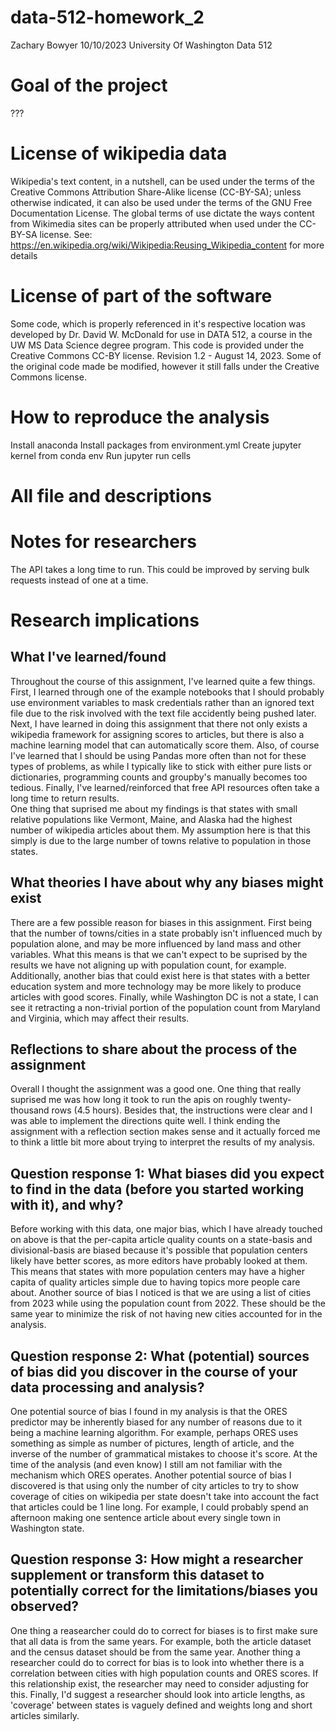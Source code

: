 # data-512-homework_2
Zachary Bowyer
10/10/2023
University Of Washington
Data 512

# Goal of the project
???

# License of wikipedia data
Wikipedia's text content, in a nutshell, can be used under the terms of the Creative Commons
Attribution Share-Alike license (CC-BY-SA); unless otherwise indicated, it can also be used
under the terms of the GNU Free Documentation License. The global terms of use dictate the ways
content from Wikimedia sites can be properly attributed when used under the CC-BY-SA license. 
See: https://en.wikipedia.org/wiki/Wikipedia:Reusing_Wikipedia_content for more details

# License of part of the software
Some code, which is properly referenced in it's respective location
was developed by Dr. David W. McDonald for use in DATA 512, a course in the UW MS Data Science degree program. This code is provided under the Creative Commons CC-BY
license. Revision 1.2 - August 14, 2023. Some of the original code made be modified, however it still falls under the Creative Commons license.

# How to reproduce the analysis
Install anaconda
Install packages from environment.yml
Create jupyter kernel from conda env
Run jupyter
run cells

# All file and descriptions

# Notes for researchers
The API takes a long time to run. This could be improved by serving bulk requests instead of one at a time. 

# Research implications

## What I've learned/found 
Throughout the course of this assignment, I've learned quite a few things. 
First, I learned through one of the example notebooks that I should probably 
use environment variables to mask credentials rather than an ignored text file 
due to the risk involved with the text file accidently being pushed later. Next, 
I have learned in doing this assignment that there not only exists a wikipedia framework
for assigning scores to articles, but there is also a machine learning model that 
can automatically score them. Also, of course I've learned that I should be using Pandas
more often than not for these types of problems, as while I typically like to stick with
either pure lists or dictionaries, programming counts and groupby's manually becomes too tedious.
Finally, I've learned/reinforced that free API resources often take a long time to return results.  
One thing that suprised me about my findings is that states with small 
relative populations like Vermont, Maine, and Alaska had the highest number of wikipedia articles
about them. My assumption here is that this simply is due to the large number of towns relative 
to population in those states.

## What theories I have about why any biases might exist
There are a few possible reason for biases in this assignment. First being that the number of 
towns/cities in a state probably isn't influenced much by population alone, and may be more influenced
by land mass and other variables. What this means is that we can't expect to be suprised by the results 
we have not aligning up with population count, for example. Additionally, another bias that could exist here
is that states with a better education system and more technology may be more likely to produce articles with 
good scores. Finally, while Washington DC is not a state, I can see it retracting a non-trivial portion of the 
population count from Maryland and Virginia, which may affect their results. 

## Reflections to share about the process of the assignment
Overall I thought the assignment was a good one. One thing that really suprised me was how long it took to run 
the apis on roughly twenty-thousand rows (4.5 hours). Besides that, the instructions were clear and I was able
to implement the directions quite well. I think ending the assignment with a reflection section makes sense and
it actually forced me to think a little bit more about trying to interpret the results of my analysis. 

## Question response 1: What biases did you expect to find in the data (before you started working with it), and why?
Before working with this data, one major bias, which I have already touched on above is that the per-capita article
quality counts on a state-basis and divisional-basis are biased because it's possible that population centers likely have
better scores, as more editors have probably looked at them. This means that states with more population centers may have
a higher capita of quality articles simple due to having topics more people care about. 
Another source of bias I noticed is that we are using a list of cities from 2023 while using the population count from 2022. 
These should be the same year to minimize the risk of not having new cities accounted for in the analysis. 

## Question response 2: What (potential) sources of bias did you discover in the course of your data processing and analysis?
One potential source of bias I found in my analysis is that the ORES predictor may be inherently biased for any number of reasons
due to it being a machine learning algorithm. For example, perhaps ORES uses something as simple as number of pictures, length of 
article, and the inverse of the number of grammatical mistakes to choose it's score. At the time of the analysis (and even know) 
I still am not familiar with the mechanism which ORES operates. Another potential source of bias I discovered is that using only the number
of city articles to try to show coverage of cities on wikipedia per state doesn't take into account the fact that articles could be 1 line long.
For example, I could probably spend an afternoon making one sentence article about every single town in Washington state.

## Question response 3: How might a researcher supplement or transform this dataset to potentially correct for the limitations/biases you observed?
One thing a reasearcher could do to correct for biases is to first make sure that all data is from the same years. For example, both the 
article dataset and the census dataset should be from the same year. Another thing a researcher could do to correct for bias is to look into whether
there is a correlation between cities with high population counts and ORES scores. If this relationship exist, the researcher may need to consider adjusting for 
this. Finally, I'd suggest a researcher should look into article lengths, as 'coverage' between states is vaguely defined and weights long and short articles similarly. 